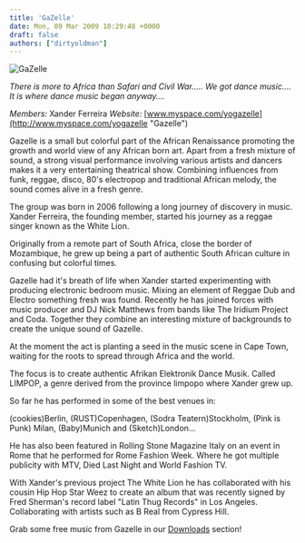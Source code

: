 ```yaml
---
title: 'GaZelle'
date: Mon, 09 Mar 2009 10:29:48 +0000
draft: false
authors: ["dirtyoldman"]
---
```


![GaZelle](/wp-content/uploads/2009/03/gazelle163eg3-200x300.jpg "GaZelle")

_There is more to Africa than Safari and Civil War….. We got dance music…. It is where dance music began anyway…._

_Members:_ Xander Ferreira _Website:_ [www.myspace.com/yogazelle](http://www.myspace.com/yogazelle "Gazelle")

Gazelle is a small but colorful part of the African Renaissance promoting the growth and world view of any African born art. Apart from a fresh mixture of sound, a strong visual performance involving various artists and dancers makes it a very entertaining theatrical show. Combining influences from funk, reggae, disco, 80's electropop and traditional African melody, the sound comes alive in a fresh genre.

The group was born in 2006 following a long journey of discovery in music. Xander Ferreira, the founding member, started his journey as a reggae singer known as the White Lion.

Originally from a remote part of South Africa, close the border of Mozambique, he grew up being a part of authentic South African culture in confusing but colorful times.

Gazelle had it's breath of life when Xander started experimenting with producing electronic bedroom music. Mixing an element of Reggae Dub and Electro something fresh was found. Recently he has joined forces with music producer and DJ Nick Matthews from bands like The Iridium Project and Coda. Together they combine an interesting mixture of backgrounds to create the unique sound of Gazelle.

At the moment the act is planting a seed in the music scene in Cape Town, waiting for the roots to spread through Africa and the world.

The focus is to create authentic Afrikan Elektronik Dance Musik. Called LIMPOP, a genre derived from the province limpopo where Xander grew up.

So far he has performed in some of the best venues in:

(cookies)Berlin, (RUST)Copenhagen, (Sodra Teatern)Stockholm, (Pink is Punk) Milan, (Baby)Munich and (Sketch)London…

He has also been featured in Rolling Stone Magazine Italy on an event in Rome that he performed for Rome Fashion Week. Where he got multiple publicity with MTV, Died Last Night and World Fashion TV.

With Xander's previous project The White Lion he has collaborated with his cousin Hip Hop Star Weez to create an album that was recently signed by Fred Sherman's record label "Latin Thug Records" in Los Angeles. Collaborating with artists such as B Real from Cypress Hill.

Grab some free music from Gazelle in our [Downloads](/downloads "electrotrash Downloads") section!